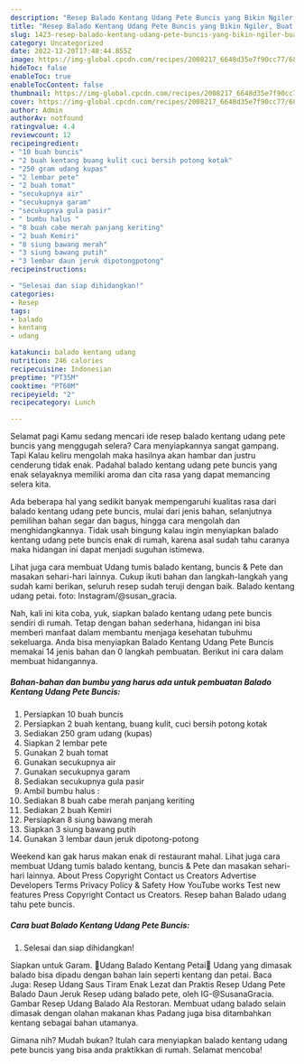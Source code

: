 ```yaml
---
description: "Resep Balado Kentang Udang Pete Buncis yang Bikin Ngiler, Buat Buka Puasa Enak"
title: "Resep Balado Kentang Udang Pete Buncis yang Bikin Ngiler, Buat Buka Puasa Enak"
slug: 1423-resep-balado-kentang-udang-pete-buncis-yang-bikin-ngiler-buat-buka-puasa-enak
category: Uncategorized
date: 2022-12-20T17:48:44.855Z
image: https://img-global.cpcdn.com/recipes/2008217_6648d35e7f90cc77/680x482cq70/balado-kentang-udang-pete-buncis-foto-resep-utama.jpg
hideToc: false
enableToc: true
enableTocContent: false
thumbnail: https://img-global.cpcdn.com/recipes/2008217_6648d35e7f90cc77/680x482cq70/balado-kentang-udang-pete-buncis-foto-resep-utama.jpg
cover: https://img-global.cpcdn.com/recipes/2008217_6648d35e7f90cc77/680x482cq70/balado-kentang-udang-pete-buncis-foto-resep-utama.jpg
author: Admin
authorAv: notfound
ratingvalue: 4.4
reviewcount: 12
recipeingredient:
- "10 buah buncis"
- "2 buah kentang buang kulit cuci bersih potong kotak"
- "250 gram udang kupas"
- "2 lembar pete"
- "2 buah tomat"
- "secukupnya air"
- "secukupnya garam"
- "secukupnya gula pasir"
- " bumbu halus "
- "8 buah cabe merah panjang keriting"
- "2 buah Kemiri"
- "8 siung bawang merah"
- "3 siung bawang putih"
- "3 lembar daun jeruk dipotongpotong"
recipeinstructions:

- "Selesai dan siap dihidangkan!"
categories:
- Resep
tags:
- balado
- kentang
- udang

katakunci: balado kentang udang 
nutrition: 246 calories
recipecuisine: Indonesian
preptime: "PT35M"
cooktime: "PT60M"
recipeyield: "2"
recipecategory: Lunch

---
```



Selamat pagi Kamu sedang mencari ide resep balado kentang udang pete buncis yang menggugah selera? Cara menyiapkannya sangat gampang. Tapi Kalau keliru mengolah maka hasilnya akan hambar dan justru cenderung tidak enak. Padahal balado kentang udang pete buncis yang enak selayaknya memiliki aroma dan cita rasa yang dapat memancing selera kita.


Ada beberapa hal yang sedikit banyak mempengaruhi kualitas rasa dari balado kentang udang pete buncis, mulai dari jenis bahan, selanjutnya pemilihan bahan segar dan bagus, hingga cara mengolah dan menghidangkannya. Tidak usah bingung kalau ingin menyiapkan balado kentang udang pete buncis enak di rumah, karena asal sudah tahu caranya maka hidangan ini dapat menjadi suguhan istimewa.

Lihat juga cara membuat Udang tumis balado kentang, buncis &amp; Pete dan masakan sehari-hari lainnya. Cukup ikuti bahan dan langkah-langkah yang sudah kami berikan, seluruh resep sudah teruji dengan baik. Balado kentang udang petai. foto: Instagram/@susan_gracia.


Nah, kali ini kita coba, yuk, siapkan balado kentang udang pete buncis sendiri di rumah. Tetap dengan bahan sederhana, hidangan ini bisa memberi manfaat dalam membantu menjaga kesehatan tubuhmu sekeluarga. Anda bisa menyiapkan Balado Kentang Udang Pete Buncis memakai 14 jenis bahan dan 0 langkah pembuatan. Berikut ini cara dalam membuat hidangannya.

<!--inarticleads1-->

##### Bahan-bahan dan bumbu yang harus ada untuk pembuatan Balado Kentang Udang Pete Buncis:

1. Persiapkan 10 buah buncis
1. Persiapkan 2 buah kentang, buang kulit, cuci bersih potong kotak
1. Sediakan 250 gram udang (kupas)
1. Siapkan 2 lembar pete
1. Gunakan 2 buah tomat
1. Gunakan secukupnya air
1. Gunakan secukupnya garam
1. Sediakan secukupnya gula pasir
1. Ambil  bumbu halus :
1. Sediakan 8 buah cabe merah panjang keriting
1. Sediakan 2 buah Kemiri
1. Persiapkan 8 siung bawang merah
1. Siapkan 3 siung bawang putih
1. Gunakan 3 lembar daun jeruk dipotong-potong


Weekend kan gak harus makan enak di restaurant mahal. Lihat juga cara membuat Udang tumis balado kentang, buncis &amp; Pete dan masakan sehari-hari lainnya. About Press Copyright Contact us Creators Advertise Developers Terms Privacy Policy &amp; Safety How YouTube works Test new features Press Copyright Contact us Creators. Resep bahan Balado udang tahu pete buncis. 

<!--inarticleads2-->

##### Cara buat Balado Kentang Udang Pete Buncis:


1. Selesai dan siap dihidangkan!

Siapkan untuk Garam. 🦐Udang Balado Kentang Petai🦐 Udang yang dimasak balado bisa dipadu dengan bahan lain seperti kentang dan petai. Baca Juga: Resep Udang Saus Tiram Enak Lezat dan Praktis Resep Udang Pete Balado Daun Jeruk⁣ Resep udang balado pete, oleh IG-@SusanaGracia. Gambar Resep Udang Balado Ala Restoran. Membuat udang balado selain dimasak dengan olahan makanan khas Padang juga bisa ditambahkan kentang sebagai bahan utamanya. 

Gimana nih? Mudah bukan? Itulah cara menyiapkan balado kentang udang pete buncis yang bisa anda praktikkan di rumah. Selamat mencoba!
